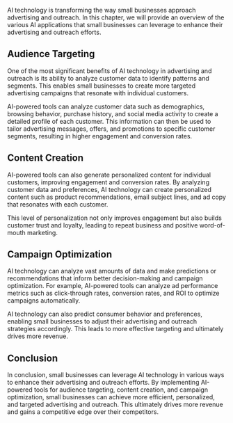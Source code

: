 
AI technology is transforming the way small businesses approach advertising and outreach. In this chapter, we will provide an overview of the various AI applications that small businesses can leverage to enhance their advertising and outreach efforts.

Audience Targeting
------------------

One of the most significant benefits of AI technology in advertising and outreach is its ability to analyze customer data to identify patterns and segments. This enables small businesses to create more targeted advertising campaigns that resonate with individual customers.

AI-powered tools can analyze customer data such as demographics, browsing behavior, purchase history, and social media activity to create a detailed profile of each customer. This information can then be used to tailor advertising messages, offers, and promotions to specific customer segments, resulting in higher engagement and conversion rates.

Content Creation
----------------

AI-powered tools can also generate personalized content for individual customers, improving engagement and conversion rates. By analyzing customer data and preferences, AI technology can create personalized content such as product recommendations, email subject lines, and ad copy that resonates with each customer.

This level of personalization not only improves engagement but also builds customer trust and loyalty, leading to repeat business and positive word-of-mouth marketing.

Campaign Optimization
---------------------

AI technology can analyze vast amounts of data and make predictions or recommendations that inform better decision-making and campaign optimization. For example, AI-powered tools can analyze ad performance metrics such as click-through rates, conversion rates, and ROI to optimize campaigns automatically.

AI technology can also predict consumer behavior and preferences, enabling small businesses to adjust their advertising and outreach strategies accordingly. This leads to more effective targeting and ultimately drives more revenue.

Conclusion
----------

In conclusion, small businesses can leverage AI technology in various ways to enhance their advertising and outreach efforts. By implementing AI-powered tools for audience targeting, content creation, and campaign optimization, small businesses can achieve more efficient, personalized, and targeted advertising and outreach. This ultimately drives more revenue and gains a competitive edge over their competitors.
